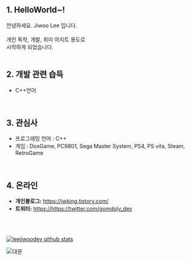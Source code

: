 


## 1. HelloWorld~!

안녕하세요. Jiwoo Lee 입니다.<br>
<br>
개인 독학, 개발, 취미 아지트 용도로<br>
시작하게 되었습니다.<br>
<br>
 

## 2. 개발 관련 습득
* C++언어
<br>


## 3. 관심사
* 프로그래밍 언어 : C++
* 게임 : DosGame, PC9801, Sega Master System, PS4, PS vita, Steam, RetroGame<br>
 <br>
 

## 4. 온라인  
* **개인블로그:** <https://jwking.tistory.com/>
* **트위터:** <https://https://twitter.com/gomdoly_dev>
<br>
<br>
 
 
[![leejiwoodev github stats](https://github-readme-stats.vercel.app/api?username=leejiwoodev)](https://github.com/anuraghazra/github-readme-stats)

![대문](https://github.com/leejiwoodev/leejiwoodev.github.io/blob/master/mainpic.jpg)
